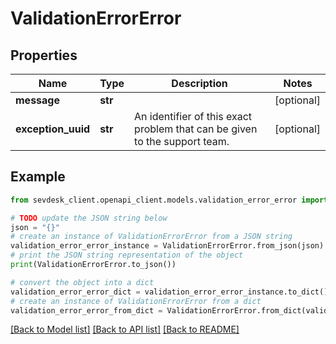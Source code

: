 # ValidationErrorError


## Properties

Name | Type | Description | Notes
------------ | ------------- | ------------- | -------------
**message** | **str** |  | [optional] 
**exception_uuid** | **str** | An identifier of this exact problem that can be given to the support team. | [optional] 

## Example

```python
from sevdesk_client.openapi_client.models.validation_error_error import ValidationErrorError

# TODO update the JSON string below
json = "{}"
# create an instance of ValidationErrorError from a JSON string
validation_error_error_instance = ValidationErrorError.from_json(json)
# print the JSON string representation of the object
print(ValidationErrorError.to_json())

# convert the object into a dict
validation_error_error_dict = validation_error_error_instance.to_dict()
# create an instance of ValidationErrorError from a dict
validation_error_error_from_dict = ValidationErrorError.from_dict(validation_error_error_dict)
```
[[Back to Model list]](../README.md#documentation-for-models) [[Back to API list]](../README.md#documentation-for-api-endpoints) [[Back to README]](../README.md)



